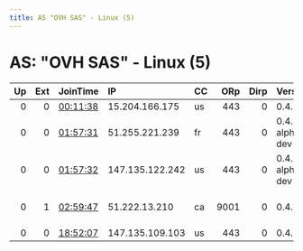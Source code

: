 ```yaml
---
title: AS "OVH SAS" - Linux (5)
---
```


# AS: "OVH SAS" - Linux (5)

|   Up |   Ext | JoinTime                                                                                              | IP              | CC   |   ORp |   Dirp | Version           | Contact                   | Nickname            |   eFamMembers |
|-----:|------:|:------------------------------------------------------------------------------------------------------|:----------------|:-----|------:|-------:|:------------------|:--------------------------|:--------------------|--------------:|
|    0 |     0 | [00:11:38](https://nusenu.github.io/OrNetStats/w/relay/6164F79D19B37943258AC54E0A9E3122754ECF6C.html) | 15.204.166.175  | us   |   443 |      0 | 0.4.7.13          | None                      | N8tGdCHOR6h3rcFFFAz |             1 |
|    0 |     0 | [01:57:31](https://nusenu.github.io/OrNetStats/w/relay/2B3DE0FDDBFA1CEAF6F924EAD7026F40608BC519.html) | 51.255.221.239  | fr   |   443 |      0 | 0.4.8.0-alpha-dev | None                      | Unnamed             |             1 |
|    0 |     0 | [01:57:32](https://nusenu.github.io/OrNetStats/w/relay/1DA80F5850442EDC1B7C2B99ED93DEDFA8EAFB9B.html) | 147.135.122.242 | us   |   443 |      0 | 0.4.8.0-alpha-dev | None                      | Unnamed             |             1 |
|    0 |     1 | [02:59:47](https://nusenu.github.io/OrNetStats/w/relay/D05027CE6843EC49A08417F9762767FDD37EC429.html) | 51.222.13.210   | ca   |  9001 |      0 | 0.4.7.10          | Random Person nobody@tor. | JStuffRemoteExit    |             2 |
|    0 |     0 | [18:52:07](https://nusenu.github.io/OrNetStats/w/relay/D8EFB434355CCBFE05087931F96ADD1FC2D6E3C5.html) | 147.135.109.103 | us   |   443 |      0 | 0.4.7.13          | None                      | jT1VDcNo8rhuMcWBvLJ |             1 |
